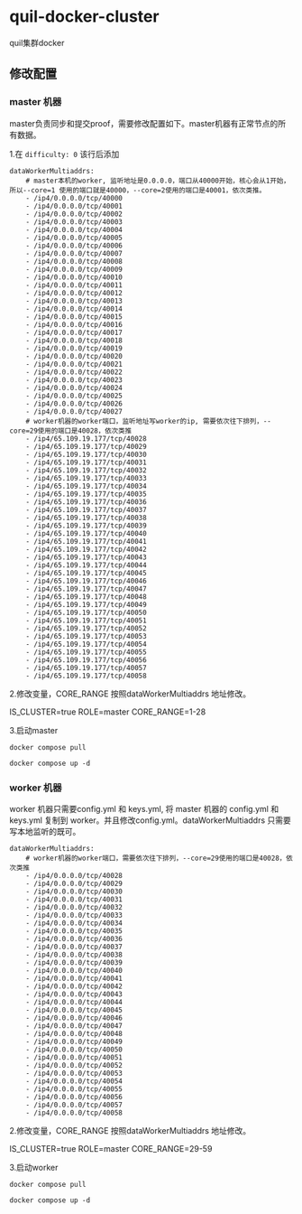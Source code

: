 # quil-docker-cluster
quil集群docker

## 修改配置

### master 机器

master负责同步和提交proof，需要修改配置如下。master机器有正常节点的所有数据。

1.在 `difficulty: 0` 该行后添加

```
dataWorkerMultiaddrs: 
    # master本机的worker, 监听地址是0.0.0.0，端口从40000开始，核心会从1开始，所以--core=1 使用的端口就是40000，--core=2使用的端口是40001，依次类推。
    - /ip4/0.0.0.0/tcp/40000
    - /ip4/0.0.0.0/tcp/40001
    - /ip4/0.0.0.0/tcp/40002
    - /ip4/0.0.0.0/tcp/40003
    - /ip4/0.0.0.0/tcp/40004
    - /ip4/0.0.0.0/tcp/40005
    - /ip4/0.0.0.0/tcp/40006
    - /ip4/0.0.0.0/tcp/40007
    - /ip4/0.0.0.0/tcp/40008
    - /ip4/0.0.0.0/tcp/40009
    - /ip4/0.0.0.0/tcp/40010
    - /ip4/0.0.0.0/tcp/40011
    - /ip4/0.0.0.0/tcp/40012
    - /ip4/0.0.0.0/tcp/40013
    - /ip4/0.0.0.0/tcp/40014
    - /ip4/0.0.0.0/tcp/40015
    - /ip4/0.0.0.0/tcp/40016
    - /ip4/0.0.0.0/tcp/40017
    - /ip4/0.0.0.0/tcp/40018
    - /ip4/0.0.0.0/tcp/40019
    - /ip4/0.0.0.0/tcp/40020
    - /ip4/0.0.0.0/tcp/40021
    - /ip4/0.0.0.0/tcp/40022
    - /ip4/0.0.0.0/tcp/40023
    - /ip4/0.0.0.0/tcp/40024
    - /ip4/0.0.0.0/tcp/40025
    - /ip4/0.0.0.0/tcp/40026
    - /ip4/0.0.0.0/tcp/40027
    # worker机器的worker端口，监听地址写worker的ip, 需要依次往下排列，--core=29使用的端口是40028，依次类推
    - /ip4/65.109.19.177/tcp/40028
    - /ip4/65.109.19.177/tcp/40029
    - /ip4/65.109.19.177/tcp/40030
    - /ip4/65.109.19.177/tcp/40031
    - /ip4/65.109.19.177/tcp/40032
    - /ip4/65.109.19.177/tcp/40033
    - /ip4/65.109.19.177/tcp/40034
    - /ip4/65.109.19.177/tcp/40035
    - /ip4/65.109.19.177/tcp/40036
    - /ip4/65.109.19.177/tcp/40037
    - /ip4/65.109.19.177/tcp/40038
    - /ip4/65.109.19.177/tcp/40039
    - /ip4/65.109.19.177/tcp/40040
    - /ip4/65.109.19.177/tcp/40041
    - /ip4/65.109.19.177/tcp/40042
    - /ip4/65.109.19.177/tcp/40043
    - /ip4/65.109.19.177/tcp/40044
    - /ip4/65.109.19.177/tcp/40045
    - /ip4/65.109.19.177/tcp/40046
    - /ip4/65.109.19.177/tcp/40047
    - /ip4/65.109.19.177/tcp/40048
    - /ip4/65.109.19.177/tcp/40049
    - /ip4/65.109.19.177/tcp/40050
    - /ip4/65.109.19.177/tcp/40051
    - /ip4/65.109.19.177/tcp/40052
    - /ip4/65.109.19.177/tcp/40053
    - /ip4/65.109.19.177/tcp/40054
    - /ip4/65.109.19.177/tcp/40055
    - /ip4/65.109.19.177/tcp/40056
    - /ip4/65.109.19.177/tcp/40057
    - /ip4/65.109.19.177/tcp/40058
```

2.修改变量，CORE_RANGE 按照dataWorkerMultiaddrs 地址修改。

IS_CLUSTER=true
ROLE=master
CORE_RANGE=1-28

3.启动master

`docker compose pull`

`docker compose up -d`

### worker 机器

worker 机器只需要config.yml 和 keys.yml, 将 master 机器的 config.yml 和 keys.yml 复制到 worker。并且修改config.yml。dataWorkerMultiaddrs 只需要写本地监听的既可。

```
dataWorkerMultiaddrs: 
    # worker机器的worker端口，需要依次往下排列，--core=29使用的端口是40028，依次类推
    - /ip4/0.0.0.0/tcp/40028
    - /ip4/0.0.0.0/tcp/40029
    - /ip4/0.0.0.0/tcp/40030
    - /ip4/0.0.0.0/tcp/40031
    - /ip4/0.0.0.0/tcp/40032
    - /ip4/0.0.0.0/tcp/40033
    - /ip4/0.0.0.0/tcp/40034
    - /ip4/0.0.0.0/tcp/40035
    - /ip4/0.0.0.0/tcp/40036
    - /ip4/0.0.0.0/tcp/40037
    - /ip4/0.0.0.0/tcp/40038
    - /ip4/0.0.0.0/tcp/40039
    - /ip4/0.0.0.0/tcp/40040
    - /ip4/0.0.0.0/tcp/40041
    - /ip4/0.0.0.0/tcp/40042
    - /ip4/0.0.0.0/tcp/40043
    - /ip4/0.0.0.0/tcp/40044
    - /ip4/0.0.0.0/tcp/40045
    - /ip4/0.0.0.0/tcp/40046
    - /ip4/0.0.0.0/tcp/40047
    - /ip4/0.0.0.0/tcp/40048
    - /ip4/0.0.0.0/tcp/40049
    - /ip4/0.0.0.0/tcp/40050
    - /ip4/0.0.0.0/tcp/40051
    - /ip4/0.0.0.0/tcp/40052
    - /ip4/0.0.0.0/tcp/40053
    - /ip4/0.0.0.0/tcp/40054
    - /ip4/0.0.0.0/tcp/40055
    - /ip4/0.0.0.0/tcp/40056
    - /ip4/0.0.0.0/tcp/40057
    - /ip4/0.0.0.0/tcp/40058
```

2.修改变量，CORE_RANGE 按照dataWorkerMultiaddrs 地址修改。

IS_CLUSTER=true
ROLE=master
CORE_RANGE=29-59

3.启动worker

`docker compose pull`

`docker compose up -d`
